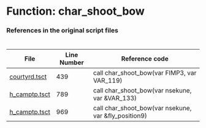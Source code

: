 # Function: char_shoot_bow
### References in the original script files

#

| File | Line Number | Reference code |
| --- | --- | --- |
| [courtyrd.tsct](../../../out/courtyrd.tsct#L439) | 439 | call char_shoot_bow(var FIMP3, var VAR_119) |
| [h_camptp.tsct](../../../out/h_camptp.tsct#L789) | 789 | call char_shoot_bow(var nsekune, var &VAR_133) |
| [h_camptp.tsct](../../../out/h_camptp.tsct#L969) | 969 | call char_shoot_bow(var nsekune, var &fly_position9) |
